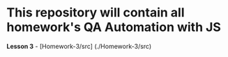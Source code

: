 # This repository will contain all homework's  QA Automation with JS

**Lesson 3** - [Homework-3/src] (./Homework-3/src)
